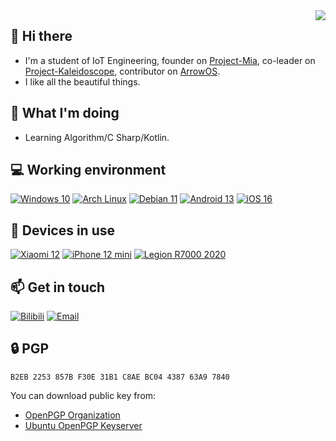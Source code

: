 <img align="right" src="https://github-readme-stats.vercel.app/api?username=KujouYuko&include_all_commits=true&show_icons=true&hide_title=true&hide_border=true" />

## 👋 Hi there
 - I'm a student of IoT Engineering, founder on [Project-Mia](https://github.com/Project-Mia), co-leader on [Project-Kaleidoscope](https://github.com/Project-Kaleidoscope), contributor on [ArrowOS](https://github.com/ArrowOS).
 - I like all the beautiful things.

## 🤔 What I'm doing
 - Learning Algorithm/C Sharp/Kotlin.

## 💻 Working environment
[![Windows 10](https://img.shields.io/badge/Windows%2010-00adef?style=flat-square&logo=windows&logoColor=ffffff)](https://www.microsoft.com/en-us/windows/get-windows-10)
[![Arch Linux](https://img.shields.io/badge/Arch%20Linux-1793d0?style=flat-square&logo=arch-linux&logoColor=ffffff)](https://archlinux.org)
[![Debian 11](https://img.shields.io/badge/Debian%2011-a80030?style=flat-square&logo=debian&logoColor=ffffff)](https://www.debian.org/News/2021/20210814)
[![Android 13](https://img.shields.io/badge/Android%2013-3ddc84?style=flat-square&logo=android&logoColor=ffffff)](https://www.android.com/android-13/)
[![iOS 16](https://img.shields.io/badge/iOS%2016-4f4f4f?style=flat-square&logo=ios&logoColor=ffffff)](https://www.apple.com/ios/ios-16/)

## 📱 Devices in use
[![Xiaomi 12](https://img.shields.io/badge/Xiaomi%2012-fd4900?style=flat-square&logo=xiaomi&logoColor=ffffff)](https://www.mi.com/global/product/xiaomi-12/)
[![iPhone 12 mini](https://img.shields.io/badge/iPhone%2012%20mini-a2aaad?style=flat-square&logo=apple&logoColor=ffffff)](https://www.apple.com/iphone-12/)
[![Legion R7000 2020](https://img.shields.io/badge/Legion%20R7000%202020-e60012?style=flat-square&logo=lenovo&logoColor=ffffff)](https://www.lenovo.com/us/en/laptops/legion-laptops/legion-5-series/Lenovo-Legion-5-15ARH05/p/88GMY501444)

## 📫 Get in touch
[![Bilibili](https://img.shields.io/badge/%E4%B9%9D%E6%9D%A1%E7%A5%90%E5%AD%90-07a3d7?style=flat-square&logo=bilibili&logoColor=ffffff)](https://space.bilibili.com/19036404)
[![Email](https://img.shields.io/badge/i%40779%2emoe-3873C4?style=flat-square&logo=thunderbird&logoColor=ffffff)](mailto:i@779.moe)

## 🔒 PGP
```
B2EB 2253 857B F30E 31B1 C8AE BC04 4387 63A9 7840
```

You can download public key from:
 - [OpenPGP Organization](https://keys.openpgp.org/search?q=B2EB2253857BF30E31B1C8AEBC04438763A97840)
 - [Ubuntu OpenPGP Keyserver](https://keyserver.ubuntu.com/pks/lookup?search=B2EB2253857BF30E31B1C8AEBC04438763A97840&fingerprint=on&op=index)
